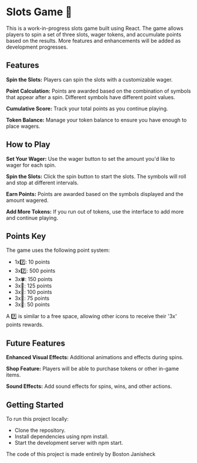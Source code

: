 # Slots Game 🎰
This is a work-in-progress slots game built using React. The game allows players to spin a set of three slots, wager tokens, and accumulate points based on the results. More features and enhancements will be added as development progresses.

## Features
**Spin the Slots:** Players can spin the slots with a customizable wager.

**Point Calculation:** Points are awarded based on the combination of symbols that appear after a spin. Different symbols have different point values.

**Cumulative Score:** Track your total points as you continue playing.

**Token Balance:** Manage your token balance to ensure you have enough to place wagers.

## How to Play

**Set Your Wager:** Use the wager button to set the amount you'd like to wager for each spin.

**Spin the Slots:** Click the spin button to start the slots. The symbols will roll and stop at different intervals.

**Earn Points:** Points are awarded based on the symbols displayed and the amount wagered.

**Add More Tokens:** If you run out of tokens, use the interface to add more and continue playing.

## Points Key
The game uses the following point system:

- 1x7️⃣: 10 points
- 3x7️⃣: 500 points
- 3x🍀: 150 points
- 3x🍒: 125 points
- 3x🍇: 100 points
- 3x🍌: 75 points
- 3x🔔: 50 points

A 7️⃣ is similar to a free space, allowing other icons to receive their '3x' points rewards.

## Future Features
**Enhanced Visual Effects:** Additional animations and effects during spins.

**Shop Feature:** Players will be able to purchase tokens or other in-game items.

**Sound Effects:** Add sound effects for spins, wins, and other actions.

## Getting Started
To run this project locally:

- Clone the repository.
- Install dependencies using npm install.
- Start the development server with npm start.

The code of this project is made entirely by Boston Janisheck
